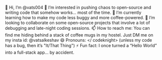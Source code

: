 👋 Hi, I’m @vats004
👀 I’m interested in pushing chaos to open-source and writing code that somehow works... most of the time.
🌱 I’m currently learning how to make my code less buggy and more coffee-powered.
💞️ I’m looking to collaborate on some open-source projects that involve a lot of debugging and late-night coding sessions.
📫 How to reach me: You can find me hiding behind a stack of coffee mugs in my hostel. Just DM me on my insta id: @vatsalkeshav
😄 Pronouns: <codeknight num=1> </ codeknight> (unless my code has a bug, then it’s "It/That Thing")
⚡ Fun fact: I once turned a “Hello World” into a full-stack app... by accident.

<!---
vats004/vats004 is a ✨ special ✨ repository because its `README.md` (this file) appears on your GitHub profile.
You can click the Preview link to take a look at your changes.
--->
